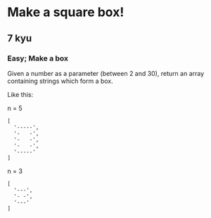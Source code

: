 # Make a square box!
## 7 kyu

### Easy; Make a box
Given a number as a parameter (between 2 and 30), return an array containing strings which form a box.

Like this:

n = 5
```
[
  '-----',
  '-   -',
  '-   -',
  '-   -',
  '-----'
]
```
n = 3
```
[
  '---',
  '- -',
  '---'
]

```
